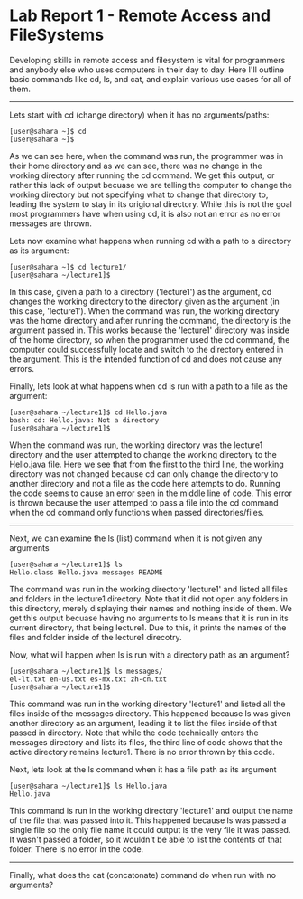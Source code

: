 # Lab Report 1 - Remote Access and FileSystems
Developing skills in remote access and filesystem is vital for programmers and anybody else who uses computers in their day to day. Here I'll outline basic commands like cd, ls, and cat, and explain various use cases for all of them. 

---
Lets start with cd (change directory) when it has no arguments/paths:
```
[user@sahara ~]$ cd 
[user@sahara ~]$
```
As we can see here, when the command was run, the programmer was in their home directory and as we can see, there was no change in the working directory after running the cd command. We get this output, or rather this lack of output becuase we are telling the computer to change the working directory but not specifying what to change that directory to, leading the system to stay in its origional directory. While this is not the goal most programmers have when using cd, it is also not an error as no error messages are thrown.   

Lets now examine what happens when running cd with a path to a directory as its argument:
```
[user@sahara ~]$ cd lecture1/
[user@sahara ~/lecture1]$
```
In this case, given a path to a directory ('lecture1') as the argument, cd changes the working directory to the directory given as the argument (in this case, 'lecture1'). When the command was run, the working directory was the home directory and after running the command, the directory is the argument passed in. This works because the 'lecture1' directory was inside of the home directory, so when the programmer used the cd command, the computer could successfully locate and switch to the directory entered in the argument. This is the intended function of cd and does not cause any errors.   

Finally, lets look at what happens when cd is run with a path to a file as the argument:
```
[user@sahara ~/lecture1]$ cd Hello.java
bash: cd: Hello.java: Not a directory
[user@sahara ~/lecture1]$
```
When the command was run, the working directory was the lecture1 directory and the user attempted to change the working directory to the Hello.java file. Here we see that from the first to the third line, the working directory was not changed because cd can only change the directory to another directory and not a file as the code here attempts to do. Running the code seems to cause an error seen in the middle line of code. This error is thrown because the user attemped to pass a file into the cd command when the cd command only functions when passed directories/files.

---
Next, we can examine the ls (list) command when it is not given any arguments
```
[user@sahara ~/lecture1]$ ls
Hello.class Hello.java messages README
```
The command was run in the working directory 'lecture1' and listed all files and folders in the lecture1 directory. Note that it did not open any folders in this directory, merely displaying their names and nothing inside of them. We get this output becuase having no arguments to ls means that it is run in its current directory, that being lecture1. Due to this, it prints the names of the files and folder inside of the lecture1 direcotry.

Now, what will happen when ls is run with a directory path as an argument?
```
[user@sahara ~/lecture1]$ ls messages/
el-lt.txt en-us.txt es-mx.txt zh-cn.txt
[user@sahara ~/lecture1]$
```
This command was run in the working directory 'lecture1' and listed all the files inside of the messages directory. This happened because ls was given another directory as an argument, leading it to list the files inside of that passed in directory. Note that while the code technically enters the messages directory and lists its files, the third line of code shows that the active directory remains lecture1. There is no error thrown by this code.

Next, lets look at the ls command when it has a file path as its argument
```
[user@sahara ~/lecture1]$ ls Hello.java
Hello.java
```
This command is run in the working directory 'lecture1' and output the name of the file that was passed into it. This happened because ls was passed a single file so the only file name it could output is the very file it was passed. It wasn't passed a folder, so it wouldn't be able to list the contents of that folder. There is no error in the code.

---
Finally, what does the cat (concatonate) command do when run with no arguments?
```

```
